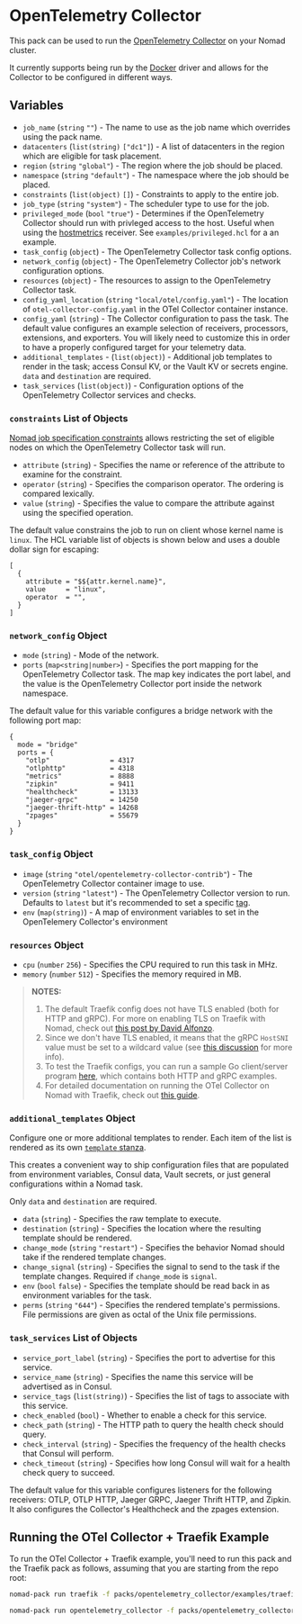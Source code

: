 # OpenTelemetry Collector

This pack can be used to run the [OpenTelemetry Collector][collector] on your Nomad cluster.

It currently supports being run by the [Docker][docker_driver] driver and allows for the Collector to be configured in
different ways.

## Variables

- `job_name` (`string` `""`) - The name to use as the job name which overrides using the pack name.
- `datacenters` (`list(string)` `["dc1"]`) - A list of datacenters in the region which are eligible for task placement.
- `region` (`string` `"global"`) - The region where the job should be placed.
- `namespace` (`string` `"default"`) - The namespace where the job should be placed.
- `constraints` (`list(object)` `[]`) - Constraints to apply to the entire job.
- `job_type` (`string` `"system"`) - The scheduler type to use for the job.
- `privileged_mode` (`bool` `"true"`) - Determines if the OpenTelemetry Collector should run with privleged access to
  the host. Useful when using the [hostmetrics][hostmetricsreceiver] receiver. See `examples/privileged.hcl` for a an
  example.
- `task_config` (`object`) - The OpenTelemetry Collector task config options.
- `network_config` (`object`) - The OpenTelemetry Collector job's network configuration options.
- `resources` (`object`) - The resources to assign to the OpenTelemetry Collector task.
- `config_yaml_location` (`string` `"local/otel/config.yaml"`) - The location of `otel-collector-config.yaml` in the
  OTel Collector container instance.
- `config_yaml` (`string`) - The Collector configuration to pass the task. The default value configures an example
  selection of receivers, processors, extensions, and exporters. You will likely need to customize this in order to
  have a properly configured target for your telemetry data.
- `additional_templates` - (`list(object)`) - Additional job templates to render in the task; access Consul KV, or the
  Vault KV or secrets engine. `data` and `destination` are required.
- `task_services` (`list(object)`) - Configuration options of the OpenTelemetry Collector services and checks.

### `constraints` List of Objects

[Nomad job specification constraints][job_constraint] allows restricting the set of eligible nodes on which the
OpenTelemetry Collector task will run.

- `attribute` (`string`) - Specifies the name or reference of the attribute to examine for the constraint.
- `operator` (`string`) - Specifies the comparison operator. The ordering is compared lexically.
- `value` (`string`) - Specifies the value to compare the attribute against using the specified operation.

The default value constrains the job to run on client whose kernel name is `linux`. The HCL variable list of objects is
shown below and uses a double dollar sign for escaping:

```hcl
[
  {
    attribute = "$${attr.kernel.name}",
    value     = "linux",
    operator  = "",
  }
]
```

### `network_config` Object

- `mode` (`string`) - Mode of the network.
- `ports` (`map<string|number>`) - Specifies the port mapping for the OpenTelemetry Collector task. The map key
  indicates the port label, and the value is the OpenTelemetry Collector port inside the network namespace.

The default value for this variable configures a bridge network with the following port map:

```hcl
{
  mode = "bridge"
  ports = {
    "otlp"               = 4317
    "otlphttp"           = 4318
    "metrics"            = 8888
    "zipkin"             = 9411
    "healthcheck"        = 13133
    "jaeger-grpc"        = 14250
    "jaeger-thrift-http" = 14268
    "zpages"             = 55679
  }
}
```

### `task_config` Object

- `image` (`string` `"otel/opentelemetry-collector-contrib"`) - The OpenTelemetry Collector container image to use.
- `version` (`string` `"latest"`) - The OpenTelemetry Collector version to run. Defaults to `latest` but it's
  recommended to set a specific [tag][otel_docker_tags].
- `env` (`map(string)`) - A map of environment variables to set in the OpenTelemery Collector's environment

### `resources` Object

- `cpu` (`number` `256`) - Specifies the CPU required to run this task in MHz.
- `memory` (`number` `512`) - Specifies the memory required in MB.

> **NOTES:**
> 1. The default Traefik config does not have TLS enabled (both for HTTP and gRPC). For more on enabling TLS on Traefik
> with Nomad, check out [this post by David Alfonzo](https://storiesfromtheherd.com/traefik-in-nomad-using-consul-and-tls-5be0007794ee).
> 2. Since we don't have TLS enabled, it means that the gRPC `HostSNI` value must be set to a wildcard value (see [this
> discussion](https://community.traefik.io/t/configuration-of-non-http-port-without-tls/5901/2) for more info).
> 3. To test the Traefik configs, you can run a sample Go client/server program
> [here](https://github.com/avillela/go-otel-instrumentation), which contains both HTTP and gRPC examples.
> 4. For detailed documentation on running the OTel Collector on Nomad with Traefik, check out
> [this guide](https://adri-v.medium.com/4eaf009b8382?source=friends_link&sk=a1a0612a156d20e86549bd925d419bc3).

### `additional_templates` Object

Configure one or more additional templates to render. Each item of the list is rendered as its own
[`template` stanza][template_stanza].

This creates a convenient way to ship configuration files that are populated from environment variables, Consul data,
Vault secrets, or just general configurations within a Nomad task.

Only `data` and `destination` are required.

- `data` (`string`) - Specifies the raw template to execute.
- `destination` (`string`) - Specifies the location where the resulting template should be rendered.
- `change_mode` (`string` `"restart"`) - Specifies the behavior Nomad should take if the rendered template changes.
- `change_signal` (`string`) - Specifies the signal to send to the task if the template changes. Required if
  `change_mode` is `signal`.
- `env` (`bool` `false`) - Specifies the template should be read back in as environment variables for the task.
- `perms` (`string` `"644"`) - Specifies the rendered template's permissions. File permissions are given as octal of
  the Unix file permissions.

### `task_services` List of Objects

- `service_port_label` (`string`) - Specifies the port to advertise for this service.
- `service_name` (`string`) - Specifies the name this service will be advertised as in Consul.
- `service_tags` (`list(string)`) - Specifies the list of tags to associate with this service.
- `check_enabled` (`bool`) - Whether to enable a check for this service.
- `check_path` (`string`) - The HTTP path to query the health check should query.
- `check_interval` (`string`) - Specifies the frequency of the health checks that Consul will perform.
- `check_timeout` (`string`) - Specifies how long Consul will wait for a health check query to succeed.

The default value for this variable configures listeners for the following receivers: OTLP, OTLP HTTP, Jaeger GRPC,
Jaeger Thrift HTTP, and Zipkin. It also configures the Collector's Healthcheck and the zpages extension.

## Running the OTel Collector + Traefik Example

To run the OTel Collector + Traefik example, you'll need to run this pack and the Traefik pack as follows, assuming that you are starting from the repo root:

```bash
nomad-pack run traefik -f packs/opentelemetry_collector/examples/traefik_vars.hcl

nomad-pack run opentelemetry_collector -f packs/opentelemetry_collector/examples/with_traefik.hcl
```

[collector]: https://opentelemetry.io/docs/collector
[docker_driver]: https://www.nomadproject.io/docs/drivers/docker
[hostmetricsreceiver]: https://github.com/open-telemetry/opentelemetry-collector-contrib/tree/main/receiver/hostmetricsreceiver#host-metrics-receiver
[job_constraint]: https://www.nomadproject.io/docs/job-specification/constraint
[otel_docker_tags]: https://hub.docker.com/r/otel/opentelemetry-collector-contrib/tags
[template_stanza]: https://www.nomadproject.io/docs/job-specification/template
